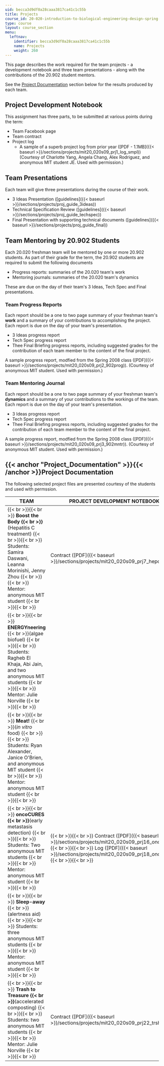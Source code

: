 ```yaml
---
uid: becca3d9df0a28caaa3817ca41c1c55b
title: Projects
course_id: 20-020-introduction-to-biological-engineering-design-spring-2009
type: course
layout: course_section
menu:
  leftnav:
    identifier: becca3d9df0a28caaa3817ca41c1c55b
    name: Projects
    weight: 260
---
```


This page describes the work required for the team projects - a development notebook and three team presentations - along with the contributions of the 20.902 student mentors.

See the [Project Documentation](#Project_Documentation) section below for the results produced by each team.

Project Development Notebook
----------------------------

This assignment has three parts, to be submitted at various points during the term:

*   Team Facebook page
*   Team contract
*   Project log
    *   A sample of a superb project log from prior year ([PDF - 1.1MB]({{< baseurl >}}/sections/projects/mit20_020s09_prj1_log_smpl)) (Courtesy of Charlotte Yang, Angela Chang, Alex Rodriguez, and anonymous MIT student JE. Used with permission.)

Team Presentations
------------------

Each team will give three presentations during the course of their work.

*   3 Ideas Presentation ([guidelines]({{< baseurl >}}/sections/projects/proj_guide_3ideas))
*   Technical Specification Review ([guidelines]({{< baseurl >}}/sections/projects/proj_guide_techspec))
*   Final Presentation with supporting technical documents ([guidelines]({{< baseurl >}}/sections/projects/proj_guide_final))

Team Mentoring by 20.902 Students
---------------------------------

Each 20.020 freshman team will be mentored by one or more 20.902 students. As part of their grade for the term, the 20.902 students are required to submit the following documents

*   Progress reports: summaries of the 20.020 team's work
*   Mentoring journals: summaries of the 20.020 team's dynamics

These are due on the day of their team's 3 Ideas, Tech Spec and Final presentations.

### Team Progress Reports

Each report should be a one to two page summary of your freshman team's **work** and a summary of your contributions to accomplishing the project. Each report is due on the day of your team's presentation.

*   3 Ideas progress report
*   Tech Spec progress report
*   Thee Final Briefing progress reports, including suggested grades for the contribution of each team member to the content of the final project.

A sample progress report, modfied from the Spring 2008 class ([PDF]({{< baseurl >}}/sections/projects/mit20_020s09_prj2_902prog)). (Courtesy of anonymous MIT student. Used with permission.)

### Team Mentoring Journal

Each report should be a one to two page summary of your freshman team's **dynamics** and a summary of your contributions to the workings of the team. Each report is due on the day of your team's presentation.

*   3 Ideas progress report
*   Tech Spec progress report
*   Thee Final Briefing progress reports, including suggested grades for the contribution of each team member to the content of the final project.

A sample progress report, modfied from the Spring 2008 class ([PDF]({{< baseurl >}}/sections/projects/mit20_020s09_prj3_902mntr)). (Courtesy of anonymous MIT student. Used with permission.)

{{< anchor "Project_Documentation" >}}{{< /anchor >}}Project Documentation
--------------------------------------------------------------------------

The following selected project files are presented courtesy of the students and used with permssion.

| TEAM | PROJECT DEVELOPMENT NOTEBOOK | MILESTONE  {{< br >}}PRESENTATIONS | FINAL DOCUMENTS |
| --- | --- | --- | --- |
|  {{< br >}}{{< br >}} **Boost the Body  {{< br >}}**(Hepatitis C treatment) {{< br >}}{{< br >}} Students: Samira Daswani, Leanna Morinishi, Jenny Zhou {{< br >}}{{< br >}} Mentor: anonymous MIT student {{< br >}}{{< br >}}  | Contract ([PDF]({{< baseurl >}}/sections/projects/mit20_020s09_prj7_hepc_ctct)) |  {{< br >}}{{< br >}} 3 Ideas ([PDF]({{< baseurl >}}/sections/projects/mit20_020s09_prj6_hepc_3id)) {{< br >}}{{< br >}} Tech Spec ([PDF]({{< baseurl >}}/sections/projects/mit20_020s09_prj8_hepc_sp)) {{< br >}}{{< br >}}  | Final presentation ([PDF]({{< baseurl >}}/sections/projects/mit20_020s09_proj_hepc_fin)) |
|  {{< br >}}{{< br >}} **ENERGYneering**  {{< br >}}(algae biofuel) {{< br >}}{{< br >}} Students: Ragheb El Khaja, Abi Jain, and two anonymous MIT students {{< br >}}{{< br >}} Mentor: Julie Norville {{< br >}}{{< br >}}  | &nbsp; |  {{< br >}}{{< br >}} 3 Ideas ([PDF]({{< baseurl >}}/sections/projects/mit20_020s09_proj13_nrg_3id)) {{< br >}}{{< br >}} Tech Spec ([PDF]({{< baseurl >}}/sections/projects/mit20_020s09_proj14_nrg_sp)) {{< br >}}{{< br >}}  | &nbsp; |
|  {{< br >}}{{< br >}} **Meat!**  {{< br >}}(_in vitro_ food) {{< br >}}{{< br >}} Students: Ryan Alexander, Janice O'Brien, and anonymous MIT student {{< br >}}{{< br >}} Mentor: anonymous MIT student {{< br >}}{{< br >}}  | &nbsp; |  {{< br >}}{{< br >}} 3 Ideas ([PDF]({{< baseurl >}}/sections/projects/mit20_020s09_prj4_grow_3id)) {{< br >}}{{< br >}} Tech Spec ([PDF]({{< baseurl >}}/sections/projects/mit20_020s09_prj5_grow_sp)) {{< br >}}{{< br >}}  | &nbsp; |
|  {{< br >}}{{< br >}} **oncoCURES  {{< br >}}**(early metastasis detection) {{< br >}}{{< br >}} Students: Two anonymous MIT students {{< br >}}{{< br >}} Mentor: anonymous MIT student {{< br >}}{{< br >}}  |  {{< br >}}{{< br >}} Contract ([PDF]({{< baseurl >}}/sections/projects/mit20_020s09_prj16_onco_ctct)) {{< br >}}{{< br >}} Log ([PDF]({{< baseurl >}}/sections/projects/mit20_020s09_prj18_onco_log)) {{< br >}}{{< br >}}  |  {{< br >}}{{< br >}} 3 Ideas ([PDF]({{< baseurl >}}/sections/projects/mit20_020s09_proj_onc15_3id)) {{< br >}}{{< br >}} Tech Spec ([PDF ‑ 2.8MB]({{< baseurl >}}/sections/projects/mit20_020s09_prj19_onco_sp)) {{< br >}}{{< br >}}  |  {{< br >}}{{< br >}} Final presentation ([PDF]({{< baseurl >}}/sections/projects/mit20_020s09_prj17_onco_fnp)) {{< br >}}{{< br >}} Report ([PDF]({{< baseurl >}}/sections/projects/mit20_020s09_prj20_onco_td)) {{< br >}}{{< br >}}  |
|  {{< br >}}{{< br >}} **Sleep-away**  {{< br >}}(alertness aid) {{< br >}}{{< br >}} Students: three anonymous MIT students {{< br >}}{{< br >}} Mentor: anonymous MIT student {{< br >}}{{< br >}}  | &nbsp; |  {{< br >}}{{< br >}} 3 Ideas ([PDF]({{< baseurl >}}/sections/projects/mit20_020s09_prj9_neuro_3id)) {{< br >}}{{< br >}} Tech Spec ([PDF ‑ 1.9MB]({{< baseurl >}}/sections/projects/mit20_020s09_prj10_neuro_sp)) {{< br >}}{{< br >}}  |  {{< br >}}{{< br >}} Final presentation ([PDF - 1.4MB]({{< baseurl >}}/sections/projects/mit20_020s09_proj_neur_fin)) {{< br >}}{{< br >}} Report ([PDF]({{< baseurl >}}/sections/projects/mit20_020s09_prj11_neuro_td)) {{< br >}}{{< br >}} Technical slides ([PDF ‑ 1.2MB]({{< baseurl >}}/sections/projects/mit20_020s09_prj12_neuro_td)) {{< br >}}{{< br >}}  |
|  {{< br >}}{{< br >}} **Trash to Treasure  {{< br >}}**(accelerated composting) {{< br >}}{{< br >}} Students: two anonymous MIT students {{< br >}}{{< br >}} Mentor: Julie Norville {{< br >}}{{< br >}}  | Contract ([PDF]({{< baseurl >}}/sections/projects/mit20_020s09_prj22_trsh_cnt)) |  {{< br >}}{{< br >}} 3 Ideas ([PDF]({{< baseurl >}}/sections/projects/mit20_020s09_prj21_trsh_3id)) {{< br >}}{{< br >}} Tech Spec ([PDF]({{< baseurl >}}/sections/projects/mit20_020s09_prj23_trsh_sp)) {{< br >}}{{< br >}}  |